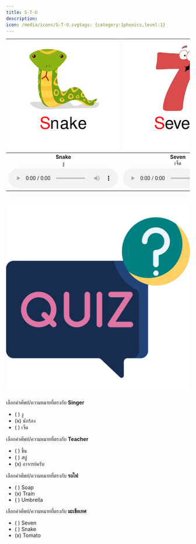 ```yaml
---
title: S-T-U
description: 
icon: /media/icons/S-T-U.svgtags: {category:1phonics,level:1}
---
```

<div class="carrousel">


|![](/media/img/S-T-U__Snake.svg)|![](/media/img/S-T-U__Seven.svg)|![](/media/img/S-T-U__Soap.svg)|![](/media/img/S-T-U__Star.svg)|![](/media/img/S-T-U__Singer.svg)|![](/media/img/S-T-U__Socks.svg)|![](/media/img/S-T-U__Tiger.svg)|![](/media/img/S-T-U__Taxi.svg)|![](/media/img/S-T-U__Tomato.svg)|![](/media/img/S-T-U__Teacher.svg)|![](/media/img/S-T-U__Train.svg)|![](/media/img/S-T-U__Three.svg)|![](/media/img/S-T-U__Umbrella.svg)|![](/media/img/S-T-U__Uncle.svg)|![](/media/img/S-T-U__Up.svg)|![](/media/img/S-T-U__Up2.svg)|![](/media/img/S-T-U__University.svg)|
| :----: | :----: | :----: | :----: | :----: | :----: | :----: | :----: | :----: | :----: | :----: | :----: | :----: | :----: | :----: | :----: | :----: |
|**Snake**<br>งู|**Seven**<br>เจ็ด|**Soap**<br>สบู่|**Star**<br>ดาว|**Singer**<br>นักร้อง|**Socks**<br>ถุงเท้า|**Tiger**<br>เสือ|**Taxi**<br>แท็กซี่|**Tomato**<br>มะเขือเทศ|**Teacher**<br>อาจารย์ครับ|**Train**<br>รถไฟ|**Three**<br>สาม|**Umbrella**<br>ร่ม|**Uncle**<br>ลุง|**Up**<br>ขึ้น|**Up2**<br>ขึ้น|**University**<br>มหาวิทยาลัย|
|![](/media/audio/Snake.mp3)|![](/media/audio/Seven.mp3)|![](/media/audio/Soap.mp3)|![](/media/audio/Star.mp3)|![](/media/audio/Singer.mp3)|![](/media/audio/Socks.mp3)|![](/media/audio/Tiger.mp3)|![](/media/audio/Taxi.mp3)|![](/media/audio/Tomato.mp3)|![](/media/audio/Teacher.mp3)|![](/media/audio/Train.mp3)|![](/media/audio/Three.mp3)|![](/media/audio/Umbrella.mp3)|![](/media/audio/Uncle.mp3)|![](/media/audio/Up.mp3)|![](/media/audio/Up2.mp3)|![](/media/audio/University.mp3)|

</div>



# ![icon](/media/icons/quiz.svg) 


 เลือกคำศัพท์/ความหมายที่ตรงกับ **Singer**
 - ( ) งู
 - (x) นักร้อง
 - ( ) เจ็ด

 เลือกคำศัพท์/ความหมายที่ตรงกับ **Teacher**
 - ( ) ขึ้น
 - ( ) สบู่
 - (x) อาจารย์ครับ

 เลือกคำศัพท์/ความหมายที่ตรงกับ **รถไฟ**
 - ( ) Soap
 - (x) Train
 - ( ) Umbrella

 เลือกคำศัพท์/ความหมายที่ตรงกับ **มะเขือเทศ**
 - ( ) Seven
 - ( ) Snake
 - (x) Tomato

